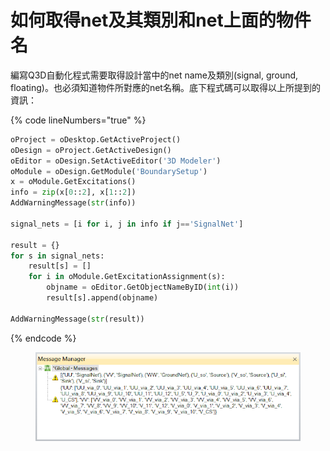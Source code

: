 # 如何取得net及其類別和net上面的物件名

編寫Q3D自動化程式需要取得設計當中的net name及類別(signal, ground, floating)。也必須知道物件所對應的net名稱。底下程式碼可以取得以上所提到的資訊：

{% code lineNumbers="true" %}
```python
oProject = oDesktop.GetActiveProject()
oDesign = oProject.GetActiveDesign()
oEditor = oDesign.SetActiveEditor('3D Modeler')
oModule = oDesign.GetModule('BoundarySetup')
x = oModule.GetExcitations()
info = zip(x[0::2], x[1::2])
AddWarningMessage(str(info))

signal_nets = [i for i, j in info if j=='SignalNet']

result = {}
for s in signal_nets:
    result[s] = []
    for i in oModule.GetExcitationAssignment(s):
        objname = oEditor.GetObjectNameByID(int(i))
        result[s].append(objname)

AddWarningMessage(str(result))
```
{% endcode %}

<figure><img src="../../.gitbook/assets/image (2).png" alt=""><figcaption></figcaption></figure>
